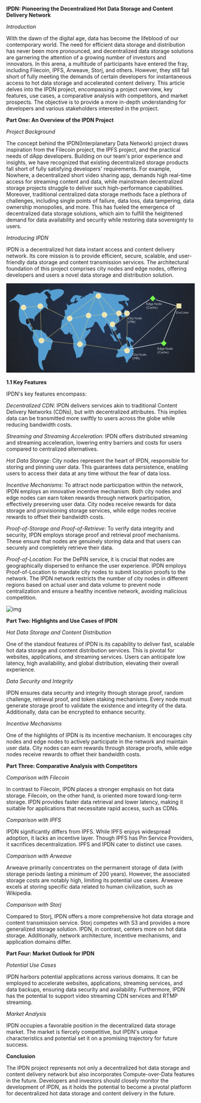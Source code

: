 **IPDN: Pioneering the Decentralized Hot Data Storage and Content Delivery Network**

*Introduction*

With the dawn of the digital age, data has become the lifeblood of our contemporary world. The need for efficient data storage and distribution has never been more pronounced, and decentralized data storage solutions are garnering the attention of a growing number of investors and innovators. In this arena, a multitude of participants have entered the fray, including Filecoin, IPFS, Arweave, Storj, and others. However, they still fall short of fully meeting the demands of certain developers for instantaneous access to hot data storage and accelerated content delivery. This article delves into the IPDN project, encompassing a project overview, key features, use cases, a comparative analysis with competitors, and market prospects. The objective is to provide a more in-depth understanding for developers and various stakeholders interested in the project.

**Part One: An Overview of the IPDN Project**

*Project Background*

The concept behind the IPDN(Interplanetary Data Network) project draws inspiration from the Filecoin project, the IPFS project, and the practical needs of dApp developers. Building on our team's prior experience and insights, we have recognized that existing decentralized storage products fall short of fully satisfying developers' requirements. For example, Nowhere, a decentralized short video sharing app, demands high real-time access for streaming content and data, while mainstream decentralized storage projects struggle to deliver such high-performance capabilities. Moreover, traditional centralized data storage methods face a plethora of challenges, including single points of failure, data loss, data tampering, data ownership monopolies, and more. This has fueled the emergence of decentralized data storage solutions, which aim to fulfill the heightened demand for data availability and security while restoring data sovereignty to users.

*Introducing IPDN*

IPDN is a decentralized hot data instant access and content delivery network. Its core mission is to provide efficient, secure, scalable, and user-friendly data storage and content transmission services. The architectural foundation of this project comprises city nodes and edge nodes, offering developers and users a novel data storage and distribution solution.

![image-20231028213046701](./assets/image-20231028213046701.png)

**1.1 Key Features**

IPDN's key features encompass:

*Decentralized CDN*: IPDN delivers services akin to traditional Content Delivery Networks (CDNs), but with decentralized attributes. This implies data can be transmitted more swiftly to users across the globe while reducing bandwidth costs.

*Streaming and Streaming Acceleration*: IPDN offers distributed streaming and streaming acceleration, lowering entry barriers and costs for users compared to centralized alternatives.

*Hot Data Storage*: City nodes represent the heart of IPDN, responsible for storing and pinning user data. This guarantees data persistence, enabling users to access their data at any time without the fear of data loss.

*Incentive Mechanisms*: To attract node participation within the network, IPDN employs an innovative incentive mechanism. Both city nodes and edge nodes can earn token rewards through network participation, effectively preserving user data. City nodes receive rewards for data storage and provisioning storage services, while edge nodes receive rewards to offset their bandwidth costs.

*Proof-of-Storage and Proof-of-Retrieve*: To verify data integrity and security, IPDN employs storage proof and retrieval proof mechanisms. These ensure that nodes are genuinely storing data and that users can securely and completely retrieve their data.

*Proof-of-Location*: For the DePIN service, it is crucial that nodes are geographically dispersed to enhance the user experience. IPDN employs Proof-of-Location to mandate city nodes to submit location proofs to the network. The IPDN network restricts the number of city nodes in different regions based on actual user and data volume to prevent node centralization and ensure a healthy incentive network, avoiding malicious competition.

![img](./assets/jPBNvWHgc0TK87cgzbOCx1luI_Qaef88NspBOaUhxiYdrsCmBQTlBzfcv1yldiJ9tmasS8zqlc5VqXovzeCxsMyMCZa7kE_nlW44AiDcKs0AMHA4qxuPtaceC2Y89SMZWN0bJJ5WxQotxGZAI8fayTUvDA=s2048.png)

**Part Two: Highlights and Use Cases of IPDN**

*Hot Data Storage and Content Distribution*

One of the standout features of IPDN is its capability to deliver fast, scalable hot data storage and content distribution services. This is pivotal for websites, applications, and streaming services. Users can anticipate low latency, high availability, and global distribution, elevating their overall experience.

*Data Security and Integrity*

IPDN ensures data security and integrity through storage proof, random challenge, retrieval proof, and token staking mechanisms. Every node must generate storage proof to validate the existence and integrity of the data. Additionally, data can be encrypted to enhance security.

*Incentive Mechanisms*

One of the highlights of IPDN is its incentive mechanism. It encourages city nodes and edge nodes to actively participate in the network and maintain user data. City nodes can earn rewards through storage proofs, while edge nodes receive rewards to offset their bandwidth costs.

**Part Three: Comparative Analysis with Competitors**

*Comparison with Filecoin*

In contrast to Filecoin, IPDN places a stronger emphasis on hot data storage. Filecoin, on the other hand, is oriented more toward long-term storage. IPDN provides faster data retrieval and lower latency, making it suitable for applications that necessitate rapid access, such as CDNs.

*Comparison with IPFS*

IPDN significantly differs from IPFS. While IPFS enjoys widespread adoption, it lacks an incentive layer. Though IPFS has Pin Service Providers, it sacrifices decentralization. IPFS and IPDN cater to distinct use cases.

*Comparison with Arweave*

Arweave primarily concentrates on the permanent storage of data (with storage periods lasting a minimum of 200 years). However, the associated storage costs are notably high, limiting its potential use cases. Arweave excels at storing specific data related to human civilization, such as Wikipedia.

*Comparison with Storj*

Compared to Storj, IPDN offers a more comprehensive hot data storage and content transmission service. Storj competes with S3 and provides a more generalized storage solution. IPDN, in contrast, centers more on hot data storage. Additionally, network architecture, incentive mechanisms, and application domains differ.

**Part Four: Market Outlook for IPDN**

*Potential Use Cases*

IPDN harbors potential applications across various domains. It can be employed to accelerate websites, applications, streaming services, and data backups, ensuring data security and availability. Furthermore, IPDN has the potential to support video streaming CDN services and RTMP streaming.

*Market Analysis*

IPDN occupies a favorable position in the decentralized data storage market. The market is fiercely competitive, but IPDN's unique characteristics and potential set it on a promising trajectory for future success.

**Conclusion**

The IPDN project represents not only a decentralized hot data storage and content delivery network but also incorporates Compute-over-Data features in the future. Developers and investors should closely monitor the development of IPDN, as it holds the potential to become a pivotal platform for decentralized hot data storage and content delivery in the future.
